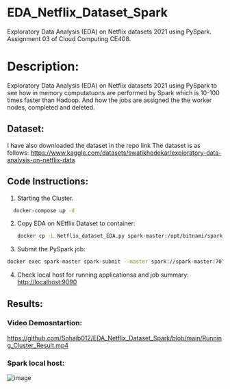 # EDA_Netflix_Dataset_Spark

Exploratory Data Analysis (EDA) on Netflix datasets 2021 using PySpark. 
Assignment 03 of Cloud Computing CE408.

# Description:
Exploratory Data Analysis (EDA) on Netflix datasets 2021 using PySpark to see how in memory computatuons are performed by Spark which is 10-100 times faster than Hadoop.
And how the jobs are assigned the the worker nodes, completed and deleted.

## Dataset:

I have also downloaded the dataset in the repo link 
The dataset is as follows:
https://www.kaggle.com/datasets/swatikhedekar/exploratory-data-analysis-on-netflix-data


## Code Instructions:
1. Starting the Cluster.
 ```bash
   docker-compose up -d
   ```

2. Copy EDA on NEtflix Dataset to container:
   ```bash
   docker cp -L Netflix_dataset_EDA.py spark-master:/opt/bitnami/spark/Netflix_dataset_EDA.py
   ```

 3. Submit the PySpark job:
   ```bash
  docker exec spark-master spark-submit --master spark://spark-master:7077 /opt/bitnami/spark/Netflix_dataset_EDA.py
   ```

4. Check local host for running applicationsa and job summary:
[http://localhost:9090](http://localhost:9090)

## Results:

### Video Demosntartion:
[https://github.com/Sohaib012/EDA_Netflix_Dataset_Spark/blob/main/Running_Cluster_Result.mp4
](https://github.com/Sohaib012/EDA_Netflix_Dataset_Spark/blob/a34cc78d999c546e971d7f9a94f9f64405814d7b/Running_Cluster_Result.mp4)


### Spark local host:
![image](https://github.com/user-attachments/assets/9ae9f9c4-87d0-4641-bd42-1af458c80c82)

